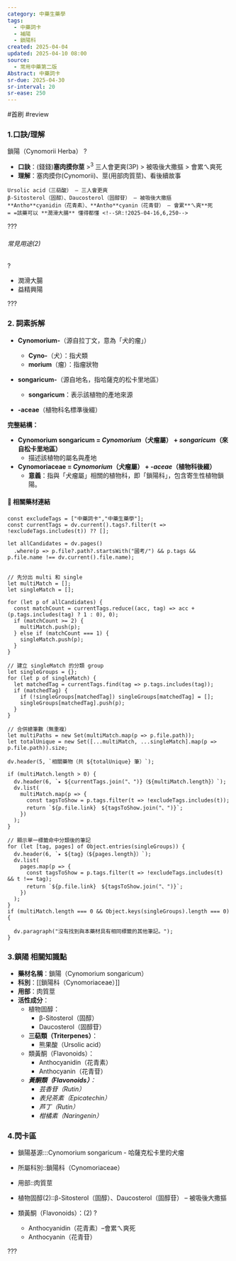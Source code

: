 ```yaml
---
category: 中藥生藥學
tags:
  - 中藥詞卡
  - 補陽
  - 鎖陽科
created: 2025-04-04
updated: 2025-04-10 08:00
source:
  - 常用中藥第二版
Abstract: 中藥詞卡
sr-due: 2025-04-30
sr-interval: 20
sr-ease: 250
---
```


#首刷 #review

### 1.口訣/理解
鎖陽（Cynomorii Herba）
?
- **口訣**：(錢錢)**塞肉摸你莖** >$^3$ 三人會更爽(3P) > 被吸後大撒摳 > 會累ㄟ爽死
- **理解**：塞肉摸你(Cynomorii)、莖(用部肉質莖)、看後續故事
> 
	Ursolic acid（三萜酸） – 三人會更爽
	β-Sitosterol（固醇）、Daucosterol（固醇苷） – 被吸後大撒摳
	**Antho**cyanidin（花青素）、**Antho**cyanin（花青苷） – 會累**ㄟ爽**死
	= =該藥可以 **潤滑大腸** 懂得都懂 <!--SR:!2025-04-16,6,250-->

???


###### 常見用途(2)
?
- 潤滑大腸
- 益精興陽 <!--SR:!2025-04-23,13,270-->  

???




### 2. 詞素拆解

- **Cynomorium-**（源自拉丁文，意為「犬的瘤」）
  - **Cyno-**（犬）：指犬類
  - **morium**（瘤）：指瘤狀物

- **songaricum-**（源自地名，指哈薩克的松卡里地區）
  - **songaricum**：表示該植物的產地來源

- **-aceae**（植物科名標準後綴）

**完整結構：**

- **Cynomorium songaricum = *Cynomorium*（犬瘤屬） + *songaricum*（來自松卡里地區）**
  - 描述該植物的屬名與產地
- **Cynomoriaceae = *Cynomorium*（犬瘤屬） + *-aceae*（植物科後綴）**
  - **意義**：指與「犬瘤屬」相關的植物科，即「鎖陽科」，包含寄生性植物鎖陽。 



#### 📌 相關藥材連結


```dataviewjs
const excludeTags = ["中藥詞卡","中藥生藥學"];
const currentTags = dv.current().tags?.filter(t => !excludeTags.includes(t)) ?? [];

let allCandidates = dv.pages()
  .where(p => p.file?.path?.startsWith("國考/") && p.tags && p.file.name !== dv.current().file.name);


// 先分出 multi 和 single
let multiMatch = [];
let singleMatch = [];

for (let p of allCandidates) {
  const matchCount = currentTags.reduce((acc, tag) => acc + (p.tags.includes(tag) ? 1 : 0), 0);
  if (matchCount >= 2) {
    multiMatch.push(p);
  } else if (matchCount === 1) {
    singleMatch.push(p);
  }
}

// 建立 singleMatch 的分類 group
let singleGroups = {};
for (let p of singleMatch) {
  let matchedTag = currentTags.find(tag => p.tags.includes(tag));
  if (matchedTag) {
    if (!singleGroups[matchedTag]) singleGroups[matchedTag] = [];
    singleGroups[matchedTag].push(p);
  }
}

// 合併總筆數（無重複）
let multiPaths = new Set(multiMatch.map(p => p.file.path));
let totalUnique = new Set([...multiMatch, ...singleMatch].map(p => p.file.path)).size;

dv.header(5, `相關藥物（共 ${totalUnique} 筆）`);

if (multiMatch.length > 0) {
  dv.header(6, `▸ ${currentTags.join("、")}（${multiMatch.length}）`);
  dv.list(
    multiMatch.map(p => {
      const tagsToShow = p.tags.filter(t => !excludeTags.includes(t));
      return `${p.file.link}　${tagsToShow.join("、")}`;
    })
  );
}

// 顯示單一標籤命中分類後的筆記
for (let [tag, pages] of Object.entries(singleGroups)) {
  dv.header(6, `▸ ${tag}（${pages.length}）`);
  dv.list(
    pages.map(p => {
      const tagsToShow = p.tags.filter(t => !excludeTags.includes(t) && t !== tag);
      return `${p.file.link}　${tagsToShow.join("、")}`;
    })
  );
}
if (multiMatch.length === 0 && Object.keys(singleGroups).length === 0) {

  dv.paragraph("沒有找到與本藥材具有相同標籤的其他筆記。");
}

```



### 3.鎖陽 相關知識點

- **藥材名稱**：鎖陽（Cynomorium songaricum）
- **科別**：[[鎖陽科（Cynomoriaceae）]]
- **用部**：肉質莖
- **活性成分**：
  - 植物固醇：
    - β-Sitosterol（固醇）
    - Daucosterol（固醇苷）
  - **三萜類（Triterpenes）**：
    - 熊果酸（Ursolic acid）
  - 類黃酮（Flavonoids）：
    - Anthocyanidin（花青素）
    - Anthocyanin（花青苷）
  - ***黃酮類（Flavonoids）**：*
    - *芸香苷（Rutin）*
    - *表兒茶素（Epicatechin）*
    - *芦丁（Rutin）*
    - *柑橘素（Naringenin）*


### 4.閃卡區

- 鎖陽基源:::Cynomorium songaricum - 哈薩克松卡里的犬瘤 <!--SR:!2025-04-23,13,270!2025-04-23,13,270-->
- 所屬科別::鎖陽科（Cynomoriaceae） <!--SR:!2025-04-23,13,270-->
- 用部::肉質莖 <!--SR:!2025-04-23,13,270-->

- 植物固醇(2)::β-Sitosterol（固醇）、Daucosterol（固醇苷） – 被吸後大撒摳 <!--SR:!2025-04-23,13,270-->
  
  
- 類黃酮（Flavonoids）：(2)
?
	- Anthocyanidin（花青素）–會累ㄟ爽死
	- Anthocyanin（花青苷） <!--SR:!2025-04-23,13,270-->

???

